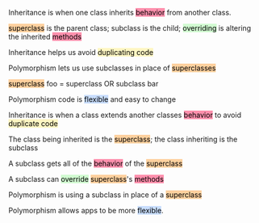 Inheritance is when one class inherits <mark style="background: #FF5582A6;">behavior</mark> from another class.

<mark style="background: #FFB86CA6;">superclass</mark> is the parent class; subclass is the child; <mark style="background: #BBFABBA6;">overriding</mark> is altering the inherited <mark style="background: #FF5582A6;">methods</mark>

Inheritance helps us avoid <mark style="background: #FFF3A3A6;">duplicating code</mark>

Polymorphism lets us use subclasses in place of <mark style="background: #FFB86CA6;">superclasses</mark>

<mark style="background: #FFB86CA6;">superclass</mark> foo = superclass OR subclass bar

Polymorphism code is <mark style="background: #ADCCFFA6;">flexible</mark> and easy to change

Inheritance is when a class extends another classes <mark style="background: #FF5582A6;">behavior</mark> to avoid <mark style="background: #FFF3A3A6;">duplicate code</mark>

The class being inherited is the <mark style="background: #FFB86CA6;">superclass</mark>; the class inheriting is the subclass

A subclass gets all of the <mark style="background: #FF5582A6;">behavior</mark> of the <mark style="background: #FFB86CA6;">superclass</mark>

A subclass can <mark style="background: #BBFABBA6;">override</mark> <mark style="background: #FFB86CA6;">superclass</mark>'s <mark style="background: #FF5582A6;">methods</mark>

Polymorphism is using a subclass in place of a <mark style="background: #FFB86CA6;">superclass</mark>

Polymorphism allows apps to be more <mark style="background: #ADCCFFA6;">flexible</mark>.